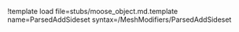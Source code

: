 !template load file=stubs/moose_object.md.template name=ParsedAddSideset syntax=/MeshModifiers/ParsedAddSideset